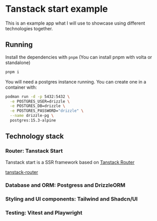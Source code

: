 # Tanstack start example

This is an example app what I will use to showcase using different technologies together.

## Running

Install the dependencies with `pnpm` (You can install pnpm with volta or standalone)

```sh
pnpm i
```

You will need a postgres instance running. You can create one in a container with:

```sh
podman run -d -p 5432:5432 \
  -e POSTGRES_USER=drizzle \
  -e POSTGRES_DB=drizzle \
  -e POSTGRES_PASSWORD="drizzle" \
  --name drizzle-pg \
  postgres:15.3-alpine 
```

## Technology stack

### Router: Tanstack Start

Tanstack start is a SSR framework based on [Tanstack Router](tanstack-router)

[tanstack-router](https://tanstack.com/router/latest)

### Database and ORM: Postgress and DrizzleORM

### Styling and UI components: Tailwind and Shadcn/UI

### Testing: Vitest and Playwright

###
